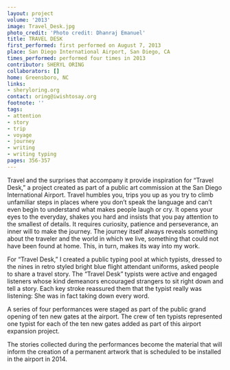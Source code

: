 ```yaml
---
layout: project
volume: '2013'
image: Travel_Desk.jpg
photo_credit: 'Photo credit: Dhanraj Emanuel'
title: TRAVEL DESK
first_performed: first performed on August 7, 2013
place: San Diego International Airport, San Diego, CA
times_performed: performed four times in 2013
contributor: SHERYL ORING
collaborators: []
home: Greensboro, NC
links:
- sheryloring.org
contact: oring@iwishtosay.org
footnote: ''
tags:
- attention
- story
- trip
- voyage
- journey
- writing
- writing typing
pages: 356-357
---
```


Travel and the surprises that accompany it provide inspiration for “Travel Desk,” a project created as part of a public art commission at the San Diego International Airport. Travel humbles you, trips you up as you try to climb unfamiliar steps in places where you don’t speak the language and can’t even begin to understand what makes people laugh or cry. It opens your eyes to the everyday, shakes you hard and insists that you pay attention to the smallest of details. It requires curiosity, patience and perseverance, an inner will to make the journey. The journey itself always reveals something about the traveler and the world in which we live, something that could not have been found at home. This, in turn, makes its way into my work.

For “Travel Desk,” I created a public typing pool at which typists, dressed to the nines in retro styled bright blue flight attendant uniforms, asked people to share a travel story. The “Travel Desk” typists were active and engaged listeners whose kind demeanors encouraged strangers to sit right down and tell a story. Each key stroke reassured them that the typist really was listening: She was in fact taking down every word.

A series of four performances were staged as part of the public grand opening of ten new gates at the airport. The crew of ten typists represented one typist for each of the ten new gates added as part of this airport expansion project.

The stories collected during the performances become the material that will inform the creation of a permanent artwork that is scheduled to be installed in the airport in 2014.
